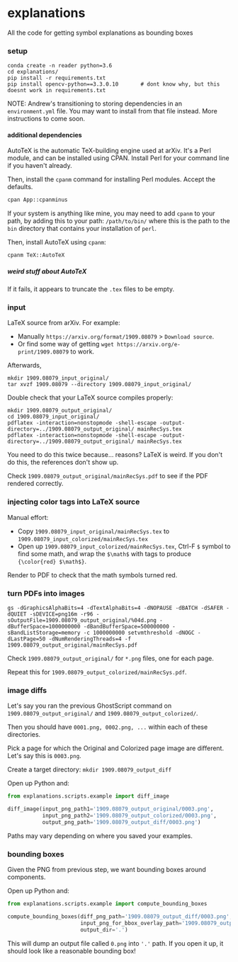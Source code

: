 # explanations

All the code for getting symbol explanations as bounding boxes


### setup

```
conda create -n reader python=3.6
cd explanations/
pip install -r requirements.txt
pip install opencv-python==3.3.0.10       # dont know why, but this doesnt work in requirements.txt
```

NOTE: Andrew's transitioning to storing dependencies in an
`environment.yml` file. You may want to install from that
file instead. More instructions to come soon.

#### additional dependencies

AutoTeX is the automatic TeX-building engine used at arXiv.
It's a Perl module, and can be installed using CPAN. Install
Perl for your command line if you haven't already.

Then, install the `cpanm` command for installing Perl
modules. Accept the defaults.

```bash
cpan App::cpanminus
```

If your system is anything like mine, you may need to add
`cpanm` to your path, by adding this to your path:
`/path/to/bin/` where this is the path to the `bin`
directory that contains your installation of `perl`.

Then, install AutoTeX using `cpanm`:

```bash
cpanm TeX::AutoTeX
```

##### weird stuff about AutoTeX

If it fails, it appears to truncate the `.tex` files to be empty.

### input

LaTeX source from arXiv.  For example:
- Manually `https://arxiv.org/format/1909.08079` > `Download source`.
- Or find some way of getting `wget https://arxiv.org/e-print/1909.08079` to work.   

Afterwards, 
```
mkdir 1909.08079_input_original/
tar xvzf 1909.08079 --directory 1909.08079_input_original/
```

Double check that your LaTeX source compiles properly:

```
mkdir 1909.08079_output_original/
cd 1909.08079_input_original/ 
pdflatex -interaction=nonstopmode -shell-escape -output-directory=../1909.08079_output_original/ mainRecSys.tex
pdflatex -interaction=nonstopmode -shell-escape -output-directory=../1909.08079_output_original/ mainRecSys.tex
```

You need to do this twice because... reasons?  LaTeX is weird.  If you don't do this, the references don't show up.

Check `1909.08079_output_original/mainRecSys.pdf` to see if the PDF rendered correctly.

### injecting color tags into LaTeX source

Manual effort:

- Copy `1909.08079_input_original/mainRecSys.tex` to `1909.08079_input_colorized/mainRecSys.tex` 
- Open up `1909.08079_input_colorized/mainRecSys.tex`, Ctrl-F `$` symbol to find some math, and wrap the `$\math$` with tags to produce `{\color{red} $\math$}`.

Render to PDF to check that the math symbols turned red.

### turn PDFs into images

```
gs -dGraphicsAlphaBits=4 -dTextAlphaBits=4 -dNOPAUSE -dBATCH -dSAFER -dQUIET -sDEVICE=png16m -r96 -sOutputFile=1909.08079_output_original/%04d.png -dBufferSpace=1000000000 -dBandBufferSpace=500000000 -sBandListStorage=memory -c 1000000000 setvmthreshold -dNOGC -dLastPage=50 -dNumRenderingThreads=4 -f 1909.08079_output_original/mainRecSys.pdf
```

Check `1909.08079_output_original/` for `*.png` files, one for each page.

Repeat this for `1909.08079_output_colorized/mainRecSys.pdf`.


### image diffs

Let's say you ran the previous GhostScript command on `1909.08079_output_original/` and `1909.08079_output_colorized/`.

Then you should have `0001.png, 0002.png, ...` within each of these directories.

Pick a page for which the Original and Colorized page image are different.  Let's say this is `0003.png`.  

Create a target directory: `mkdir 1909.08079_output_diff`

Open up Python and:

```python
from explanations.scripts.example import diff_image

diff_image(input_png_path1='1909.08079_output_original/0003.png',
           input_png_path2='1909.08079_output_colorized/0003.png',
           output_png_path='1909.08079_output_diff/0003.png')
```

Paths may vary depending on where you saved your examples.

### bounding boxes

Given the PNG from previous step, we want bounding boxes around components.

Open up Python and:

```python
from explanations.scripts.example import compute_bounding_boxes

compute_bounding_boxes(diff_png_path='1909.08079_output_diff/0003.png',
                       input_png_for_bbox_overlay_path='1909.08079_output_original/0003.png',
                       output_dir='.')
```

This will dump an output file called `0.png` into `'.'` path.  If you open it up, it should look like a reasonable bounding box!
